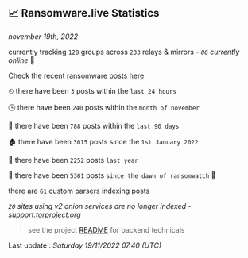 
## 📈 Ransomware.live Statistics
_november 19th, 2022_

currently tracking `128` groups across `233` relays & mirrors - _`86` currently online_ 📡

Check the recent ransomware posts [here](https://www.ransomware.live/#/recentposts)


⏲ there have been `3` posts within the `last 24 hours`

🕓 there have been `240` posts within the `month of november`

📅 there have been `788` posts within the `last 90 days`

🏚 there have been `3015` posts since the `1st January 2022`

🚀 there have been `2252` posts `last year`

🦕 there have been `5301` posts `since the dawn of ransomwatch` 🐣

there are `61` custom parsers indexing posts

_`20` sites using v2 onion services are no longer indexed - [support.torproject.org](https://support.torproject.org/onionservices/v2-deprecation/)_

> see the project [README](https://github.com/jmousqueton/ransomwatch#readme) for backend technicals



Last update : _Saturday 19/11/2022 07.40 (UTC)_

